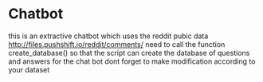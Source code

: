# Chatbot
this is an extractive chatbot which uses the reddit pubic data
http://files.pushshift.io/reddit/comments/
need to call the function create_database() so that the script can create the database of questions and answers for the chat bot
dont forget to make modification according to your dataset
